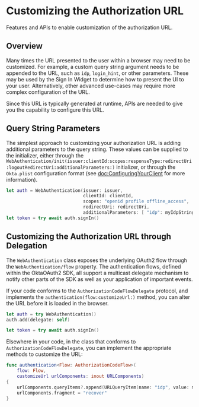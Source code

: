 # Customizing the Authorization URL

Features and APIs to enable customization of the authorization URL.

## Overview

Many times the URL presented to the user within a browser may need to be customized. For example, a custom query string argument needs to be appended to the URL, such as `idp`, `login_hint`, or other parameters. These may be used by the Sign In Widget to determine how to present the UI to your user. Alternatively, other advanced use-cases may require more complex configuration of the URL.

Since this URL is typically generated at runtime, APIs are needed to give you the capability to configure this URL.

## Query String Parameters

The simplest approach to customizing your authorization URL is adding additional parameters to the query string. These values can be supplied to the initializer, either through the ``WebAuthentication/init(issuer:clientId:scopes:responseType:redirectUri:logoutRedirectUri:additionalParameters:)`` initializer, or through the `Okta.plist` configuration format (see <doc:ConfiguringYourClient> for more information).

```swift
let auth = WebAuthentication(issuer: issuer,
                             clientId: clientId,
                             scopes: "openid profile offline_access",
                             redirectUri: redirectUri,
                             additionalParameters: [ "idp": myIdpString ])
let token = try await auth.signIn()
```

## Customizing the Authorization URL through Delegation

The ``WebAuthentication`` class exposes the underlying OAuth2 flow through the ``WebAuthentication/flow`` property. The authentication flows, defined within the OktaOAuth2 SDK, all support a multicast delegate mechanism to notify other parts of the SDK as well as your application of important events.

If your code conforms to the `AuthorizationCodeFlowDelegate` protocol, and implements the `authentication(flow:customizeUrl:)` method, you can alter the URL before it is loaded in the browser.

```swift
let auth = try WebAuthentication()
auth.add(delegate: self)

let token = try await auth.signIn()
```

Elsewhere in your code, in the class that conforms to `AuthorizationCodeFlowDelegate`, you can implement the appropriate methods to customize the URL:

```swift
func authentication<Flow: AuthorizationCodeFlow>(
    flow: Flow,
    customizeUrl urlComponents: inout URLComponents)
{
    urlComponents.queryItems?.append(URLQueryItem(name: "idp", value: myIdpString))
    urlComponents.fragment = "recover"
}
```
